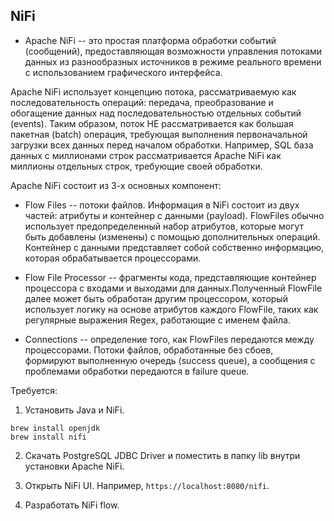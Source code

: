 ## NiFi

- Apache NiFi -- это простая платформа обработки событий (сообщений), предоставляющая возможности управления потоками данных из разнообразных источников в режиме реального времени с использованием графического интерфейса. 

Apache NiFi использует концепцию потока, рассматриваемую как последовательность операций: передача, преобразование и обогащение данных над последовательностью отдельных событий (events). Таким образом, поток НЕ рассматривается как большая пакетная (batch) операция, требующая выполнения первоначальной загрузки всех данных перед началом обработки. Например, SQL база данных с миллионами строк рассматривается Apache NiFi как миллионы отдельных строк, требующие своей обработки. 

Apache NiFi состоит из 3-х основных компонент:

- Flow Files -- потоки файлов. Информация в NiFi состоит из двух частей: атрибуты и контейнер с данными (payload). FlowFiles обычно использует предопределенный набор атрибутов, которые могут быть добавлены (изменены) с помощью дополнительных операций. Контейнер с данными представляет собой собственно информацию, которая обрабатывается процессорами.

- Flow File Processor -- фрагменты кода, представляющие контейнер процессора с входами и выходами для данных.Полученный FlowFile далее может быть обработан другим процессором, который использует логику на основе атрибутов каждого FlowFile, таких как регулярные выражения Regex, работающие с именем файла.

- Connections -- определение того, как FlowFiles передаются между процессорами. Потоки файлов, обработанные без сбоев, формируют выполненную очередь (success queue), а сообщения с проблемами обработки передаются в failure queue. 

Требуется: 

1. Установить Java и NiFi.
```
brew install openjdk
brew install nifi
```

2. Скачать PostgreSQL JDBC Driver и поместить в папку lib внутри установки Apache NiFi.

3. Открыть NiFi UI. Например, `https://localhost:8080/nifi`.

4. Разработать NiFi flow.

